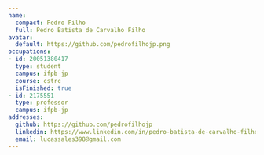 ```yaml
---
name:
  compact: Pedro Filho
  full: Pedro Batista de Carvalho Filho
avatar:
  default: https://github.com/pedrofilhojp.png
occupations:
- id: 20051380417
  type: student
  campus: ifpb-jp
  course: cstrc
  isFinished: true
- id: 2175551
  type: professor
  campus: ifpb-jp
addresses:
  github: https://github.com/pedrofilhojp
  linkedin: https://www.linkedin.com/in/pedro-batista-de-carvalho-filho-92b95768/
  email: lucassales398@gmail.com
---
```

